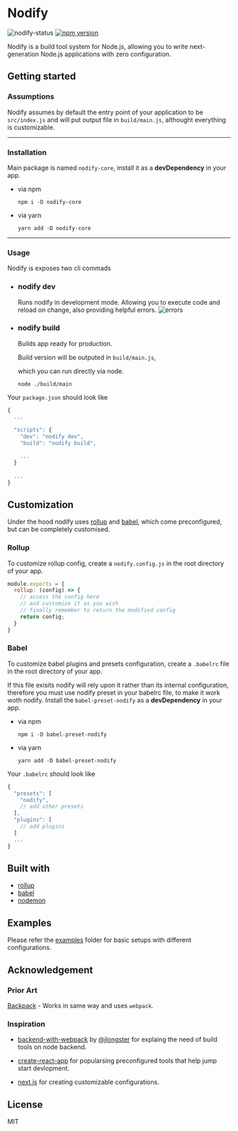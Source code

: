 # Nodify

![nodify-status](https://david-dm.org/shrynx/nodify.svg?path=packages/nodify-core)
[![npm version](https://badge.fury.io/js/nodify-core.svg)](https://badge.fury.io/js/nodify-core)

Nodify is a build tool system for Node.js, allowing you to write next-generation Node.js applications with zero configuration.

## Getting started

### Assumptions

  Nodify assumes by default the entry point of your application to be `src/index.js` 
  and will put output file in `build/main.js`, althought everything is customizable.

* * *

### Installation

  Main package is named `nodify-core`, install it as a **devDependency** in your app.

-   via npm

    ```shell
    npm i -D nodify-core
    ```

-   via yarn

    ```shell
    yarn add -D nodify-core
    ```

* * *

### Usage

  Nodify is exposes two cli commads

-   ### **nodify dev**

     Runs nodify in development mode.
     Allowing you to execute code and reload on change,
     also providing helpful errors.
     ![errors](https://user-images.githubusercontent.com/4706261/32256050-0fa77fa4-bef0-11e7-9326-e678cf7523ac.png)

-   ### **nodify build**

    Builds app ready for production.

    Build version will be outputed in `build/main.js`,

    which you can run directly via node.

    ```shell
    node ./build/main
    ```

Your `package.json` should look like

```javascript
{
  ...
  
  "scripts": {
    "dev": "nodify dev",
    "build": "nodify build",

    ...
  }
  
  ...
}
```

## Customization

Under the hood nodify uses [rollup](https://rollupjs.org/) and [babel](https://babeljs.io/), 
which come preconfigured, but can be completely customised.

### Rollup

To customize rollup config, create a `nodify.config.js` in the root directory of your app.

```javascript
module.exports = {
  rollup: (config) => {
    // access the config here
    // and customize it as you wish
    // finally remember to return the modified config
    return config;
  }
}
```

### Babel

To customize babel plugins and presets configuration, 
create a `.babelrc` file in the root directory of your app.

If this file exisits nodify will rely upon it rather than its internal configuration,
therefore you must use nodify preset in your babelrc file, to make it work woth nodify.
Install the `babel-preset-nodify` as a **devDependency** in your app.

-   via npm

    ```shell
    npm i -D babel-preset-nodify
    ```

-   via yarn

    ```shell
    yarn add -D babel-preset-nodify
    ```

Your `.babelrc` should look like

```javascript
{
  "presets": [
    "nodify",
    // add other presets
  ],
  "plugins": [
    // add plugins
  ]
  ...
}
```

## Built with

-   [rollup](https://rollupjs.org/)
-   [babel](https://babeljs.io/)
-   [nodemon](https://nodemon.io/)

## Examples

Please refer the [examples](https://github.com/shrynx/nodify/tree/master/examples) folder for basic setups with different configurations.

## Acknowledgement

### Prior Art

[Backpack](https://github.com/jaredpalmer/backpack) - Works in same way and uses `webpack`.

### Inspiration

-   [backend-with-webpack](http://jlongster.com/Backend-Apps-with-Webpack--Part-I) by [@jlongster](https://github.com/jlongster)
    for explaing the need of build tools on node backend. 

-   [create-react-app](https://github.com/facebookincubator/create-react-app)
    for popularsing preconfigured tools that help jump start devlopment.

-   [next.js](https://github.com/zeit/next.js)
    for creating customizable configurations.

## License

MIT
